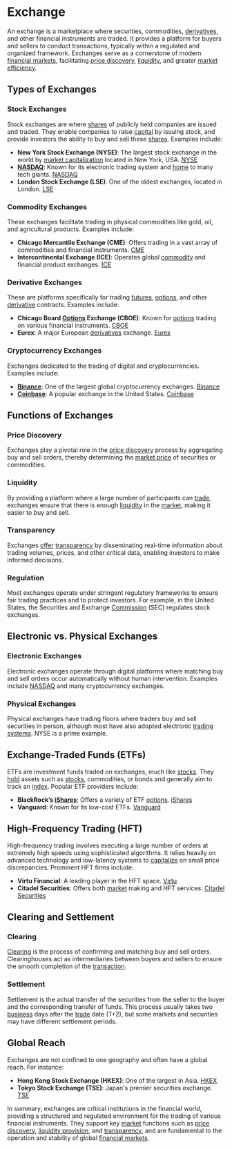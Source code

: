 # Exchange

An exchange is a marketplace where securities, commodities, [derivatives](../d/derivatives.md), and other financial instruments are traded. It provides a platform for buyers and sellers to conduct transactions, typically within a regulated and organized framework. Exchanges serve as a cornerstone of modern [financial markets](../f/financial_market.md), facilitating [price discovery](../p/price_discovery.md), [liquidity](../l/liquidity.md), and greater [market efficiency](../m/market_efficiency.md). 

## Types of Exchanges

### Stock Exchanges

Stock exchanges are where [shares](../s/shares.md) of publicly held companies are issued and traded. They enable companies to raise [capital](../c/capital.md) by issuing stock, and provide investors the ability to buy and sell these [shares](../s/shares.md). Examples include:

- **New York Stock Exchange (NYSE)**: The largest stock exchange in the world by [market capitalization](../m/market_capitalization.md) located in New York, USA. [NYSE](https://www.nyse.com)
- **[NASDAQ](../n/nasdaq.md)**: Known for its electronic trading system and [home](../h/home.md) to many tech giants. [NASDAQ](https://www.nasdaq.com)
- **London Stock Exchange (LSE)**: One of the oldest exchanges, located in London. [LSE](https://www.londonstockexchange.com)

### Commodity Exchanges

These exchanges facilitate trading in physical commodities like gold, oil, and agricultural products. Examples include:

- **Chicago Mercantile Exchange (CME)**: Offers trading in a vast array of commodities and financial instruments. [CME](https://www.cmegroup.com)
- **Intercontinental Exchange (ICE)**: Operates global [commodity](../c/commodity.md) and financial product exchanges. [ICE](https://www.intercontinentalexchange.com)

### Derivative Exchanges

These are platforms specifically for trading [futures](../f/futures.md), [options](../o/options.md), and other [derivative](../d/derivative.md) contracts. Examples include:

- **Chicago Board [Options](../o/options.md) Exchange (CBOE)**: Known for [options](../o/options.md) trading on various financial instruments. [CBOE](https://www.cboe.com)
- **Eurex**: A major European [derivatives](../d/derivatives.md) exchange. [Eurex](https://www.eurex.com)

### Cryptocurrency Exchanges

Exchanges dedicated to the trading of digital and cryptocurrencies. Examples include:

- **[Binance](../b/binance.md)**: One of the largest global cryptocurrency exchanges. [Binance](https://www.binance.com)
- **[Coinbase](../c/coinbase.md)**: A popular exchange in the United States. [Coinbase](https://www.coinbase.com)

## Functions of Exchanges

### Price Discovery

Exchanges play a pivotal role in the [price discovery](../p/price_discovery.md) process by aggregating buy and sell orders, thereby determining the [market price](../m/market_price.md) of securities or commodities. 

### Liquidity

By providing a platform where a large number of participants can [trade](../t/trade.md), exchanges ensure that there is enough [liquidity](../l/liquidity.md) in the [market](../m/market.md), making it easier to buy and sell.

### Transparency

Exchanges [offer](../o/offer.md) [transparency](../t/transparency.md) by disseminating real-time information about trading volumes, prices, and other critical data, enabling investors to make informed decisions.

### Regulation

Most exchanges operate under stringent regulatory frameworks to ensure fair trading practices and to protect investors. For example, in the United States, the Securities and Exchange [Commission](../c/commission.md) (SEC) regulates stock exchanges.

## Electronic vs. Physical Exchanges

### Electronic Exchanges

Electronic exchanges operate through digital platforms where matching buy and sell orders occur automatically without human intervention. Examples include [NASDAQ](../n/nasdaq.md) and many cryptocurrency exchanges.

### Physical Exchanges

Physical exchanges have trading floors where traders buy and sell securities in person, although most have also adopted electronic [trading systems](../t/trading_systems.md). NYSE is a prime example.

## Exchange-Traded Funds (ETFs)

ETFs are investment funds traded on exchanges, much like [stocks](../s/stock.md). They [hold](../h/hold.md) assets such as [stocks](../s/stock.md), commodities, or bonds and generally aim to track an [index](../i/index.md). Popular ETF providers include:

- **BlackRock’s [iShares](../i/ishares.md)**: Offers a variety of ETF [options](../o/options.md). [iShares](https://www.ishares.com)
- **Vanguard**: Known for its low-cost ETFs. [Vanguard](https://investor.vanguard.com/etf)

## High-Frequency Trading (HFT)

High-frequency trading involves executing a large number of orders at extremely high speeds using sophisticated algorithms. It relies heavily on advanced technology and low-latency systems to [capitalize](../c/capitalize.md) on small price discrepancies. Prominent HFT firms include:

- **Virtu Financial**: A leading player in the HFT space. [Virtu](https://www.virtu.com)
- **Citadel Securities**: Offers both [market](../m/market.md) making and HFT services. [Citadel Securities](https://www.citadelsecurities.com)

## Clearing and Settlement

### Clearing

[Clearing](../c/clearing.md) is the process of confirming and matching buy and sell orders. Clearinghouses act as intermediaries between buyers and sellers to ensure the smooth completion of the [transaction](../t/transaction.md). 

### Settlement

Settlement is the actual transfer of the securities from the seller to the buyer and the corresponding transfer of funds. This process usually takes two [business](../b/business.md) days after the [trade](../t/trade.md) date (T+2), but some markets and securities may have different settlement periods.

## Global Reach

Exchanges are not confined to one geography and often have a global reach. For instance:

- **Hong Kong Stock Exchange (HKEX)**: One of the largest in Asia. [HKEX](https://www.hkex.com.hk)
- **Tokyo Stock Exchange (TSE)**: Japan's premier securities exchange. [TSE](https://www.jpx.co.jp/english/)

In summary, exchanges are critical institutions in the financial world, providing a structured and regulated environment for the trading of various financial instruments. They support key [market](../m/market.md) functions such as [price discovery](../p/price_discovery.md), [liquidity provision](../l/liquidity_provision.md), and [transparency](../t/transparency.md), and are fundamental to the operation and stability of global [financial markets](../f/financial_market.md).